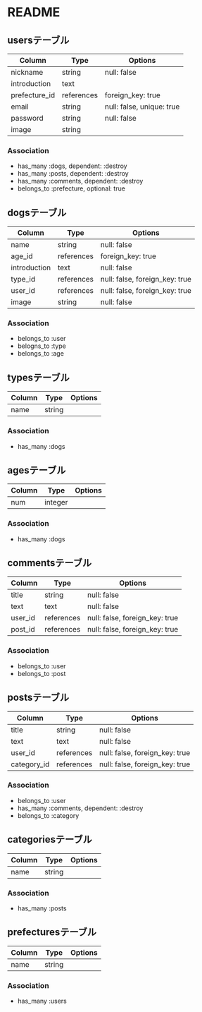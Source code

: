 # README

## usersテーブル

|Column|Type|Options|
|------|----|-------|
|nickname|string|null: false|
|introduction|text|
|prefecture_id|references|foreign_key: true|
|email|string|null: false, unique: true|
|password|string|null: false|
|image|string|

### Association
- has_many :dogs, dependent: :destroy
- has_many :posts, dependent: :destroy
- has_many :comments, dependent: :destroy
- belongs_to :prefecture, optional: true

## dogsテーブル

|Column|Type|Options|
|------|----|-------|
|name|string|null: false|
|age_id|references|foreign_key: true|
|introduction|text|null: false|
|type_id|references|null: false, foreign_key: true|
|user_id|references|null: false, foreign_key: true|
|image|string|null: false|

### Association
- belongs_to :user
- belogns_to :type
- belongs_to :age

## typesテーブル

|Column|Type|Options|
|------|----|-------|
|name|string|

### Association
- has_many :dogs

## agesテーブル

|Column|Type|Options|
|------|----|-------|
|num|integer|

### Association
- has_many :dogs

## commentsテーブル

|Column|Type|Options|
|------|----|-------|
|title|string|null: false|
|text|text|null: false|
|user_id|references|null: false, foreign_key: true|
|post_id|references|null: false, foreign_key: true|

### Association
- belongs_to :user
- belongs_to :post

## postsテーブル

|Column|Type|Options|
|------|----|-------|
|title|string|null: false|
|text|text|null: false|
|user_id|references|null: false, foreign_key: true|
|category_id|references|null: false, foreign_key: true|

### Association
- belongs_to :user
- has_many :comments, dependent: :destroy
- belongs_to :category

## categoriesテーブル

|Column|Type|Options|
|------|----|-------|
|name|string|

### Association
- has_many :posts

## prefecturesテーブル

|Column|Type|Options|
|------|----|-------|
|name|string|

### Association
- has_many :users
